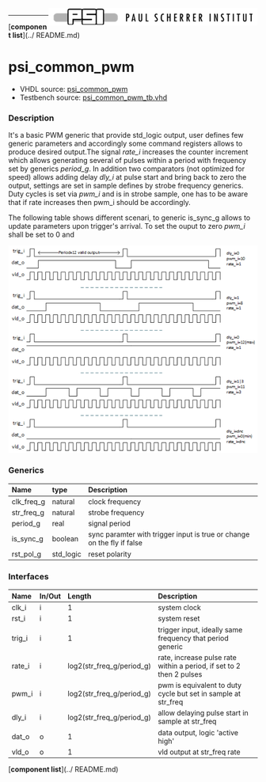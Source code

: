 <img align="right" src="../psi_logo.png">

***

[**component list**](../ README.md)
# psi_common_pwm
 - VHDL source: [psi_common_pwm](../..//hdl/psi_common_pwm.vhd)
 - Testbench source: [psi_common_pwm_tb.vhd](../../testbench/psi_common_pwm_tb/psi_common_pwm_tb.vhd)

### Description
 It's a basic PWM generic that provide std_logic output, user defines few generic parameters and accordingly some command registers allows to produce  desired output.The signal  _rate_i_ increases the counter increment which allows generating several of pulses within a period with frequency set by generics _period_g_. In addition two comparators (not optimized for speed) allows adding delay _dly_i_ at pulse start and bring back to zero the output, settings are set in sample defines  by strobe frequency generics. Duty cycles is set via _pwm_i_ and is in strobe sample, one has to be aware that if rate increases then pwm_i should be accordingly.

 The following table shows different scenari, to generic is_sync_g allows to update parameters upon trigger's arrival. To set the ouput to zero _pwm_i_ shall be set to 0 and

<p align="center"><img src="psi_common_pwm_fig1.png"></p>


### Generics
| Name               | type      | Description                                                            |
|:-------------------|:----------|:-----------------------------------------------------------------------|
| clk_freq_g 				 | natural   | clock frequency                                                        |
| str_freq_g         | natural   | strobe frequency                                                       |
| period_g           | real      | signal period                                                          |
| is_sync_g          | boolean   | sync paramter with trigger input is true or change on the fly if false |
| rst_pol_g          | std_logic | reset polarity                                                         |

### Interfaces
| Name   | In/Out   | Length      							| Description                                                          |
|:-------|:---------|:--------------------------|:---------------------------------------------------------------------|
| clk_i  | i        | 1           							| system clock                                                         |
| rst_i  | i        | 1           							| system reset                                                         |
| trig_i | i        | 1           							| trigger input, ideally same frequency that period generic            |
| rate_i | i        | log2(str_freq_g/period_g) | rate, increase pulse rate within a period, if set to 2 then 2 pulses |
| pwm_i  | i        | log2(str_freq_g/period_g) | pwm is equivalent to duty cycle but set in sample at str_freq        |
| dly_i  | i        | log2(str_freq_g/period_g) | allow delaying pulse start in sample at str_freq                     |
| dat_o  | o        | 1           							| data output, logic 'active high'                                     |
| vld_o  | o        | 1           							| vld output at str_freq rate                                          |
[**component list**](../ README.md)
